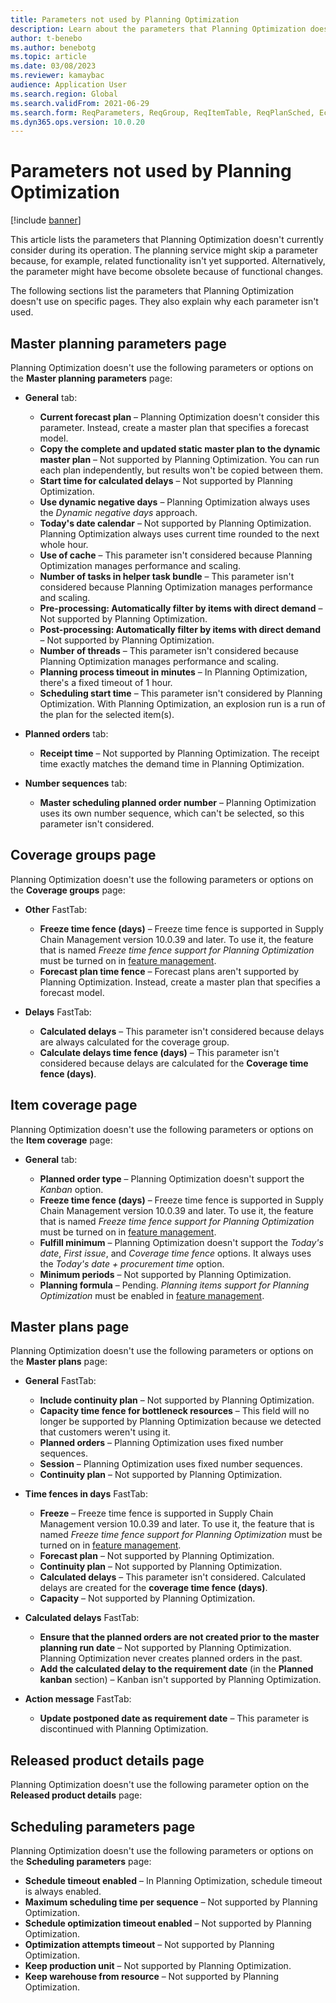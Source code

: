 ```yaml
---
title: Parameters not used by Planning Optimization
description: Learn about the parameters that Planning Optimization doesn't currently consider during its operation with an outline on the master planning parameters page.
author: t-benebo
ms.author: benebotg
ms.topic: article
ms.date: 03/08/2023
ms.reviewer: kamaybac
audience: Application User
ms.search.region: Global
ms.search.validFrom: 2021-06-29
ms.search.form: ReqParameters, ReqGroup, ReqItemTable, ReqPlanSched, EcoResProductDetailsExtended, InventItemOrderSetup, WorkCalendarTable, PdsDispositionMaster
ms.dyn365.ops.version: 10.0.20
---
```


# Parameters not used by Planning Optimization

[!include [banner](../../includes/banner.md)]

This article lists the parameters that Planning Optimization doesn't currently consider during its operation. The planning service might skip a parameter because, for example, related functionality isn't yet supported. Alternatively, the parameter might have become obsolete because of functional changes.

The following sections list the parameters that Planning Optimization doesn't use on specific pages. They also explain why each parameter isn't used.

## Master planning parameters page

Planning Optimization doesn't use the following parameters or options on the **Master planning parameters** page:

- **General** tab:

  - **Current forecast plan** – Planning Optimization doesn't consider this parameter. Instead, create a master plan that specifies a forecast model.
  - **Copy the complete and updated static master plan to the dynamic master plan** – Not supported by Planning Optimization. You can run each plan independently, but results won't be copied between them.
  - **Start time for calculated delays** – Not supported by Planning Optimization.
  - **Use dynamic negative days** – Planning Optimization always uses the *Dynamic negative days* approach.
  - **Today's date calendar** – Not supported by Planning Optimization. Planning Optimization always uses current time rounded to the next whole hour.
  - **Use of cache** – This parameter isn't considered because Planning Optimization manages performance and scaling.  
  - **Number of tasks in helper task bundle** – This parameter isn't considered because Planning Optimization manages performance and scaling.
  - **Pre-processing: Automatically filter by items with direct demand** – Not supported by Planning Optimization.  
  - **Post-processing: Automatically filter by items with direct demand** – Not supported by Planning Optimization.
  - **Number of threads** – This parameter isn't considered because Planning Optimization manages performance and scaling.
  - **Planning process timeout in minutes** – In Planning Optimization, there's a fixed timeout of 1 hour.
  - **Scheduling start time** – This parameter isn't considered by Planning Optimization. With Planning Optimization, an explosion run is a run of the plan for the selected item(s).

- **Planned orders** tab:

  - **Receipt time** – Not supported by Planning Optimization. The receipt time exactly matches the demand time in Planning Optimization.

- **Number sequences** tab:

  - **Master scheduling planned order number** – Planning Optimization uses its own number sequence, which can't be selected, so this parameter isn't considered.

## Coverage groups page

Planning Optimization doesn't use the following parameters or options on the **Coverage groups** page:

- **Other** FastTab:

  - **Freeze time fence (days)** – Freeze time fence is supported in Supply Chain Management version 10.0.39 and later. To use it, the feature that is named *Freeze time fence support for Planning Optimization* must be turned on in [feature management](../../../fin-ops-core/fin-ops/get-started/feature-management/feature-management-overview.md).
  - **Forecast plan time fence** – Forecast plans aren't supported by Planning Optimization. Instead, create a master plan that specifies a forecast model.

- **Delays** FastTab:

  - **Calculated delays** – This parameter isn't considered because delays are always calculated for the coverage group.
  - **Calculate delays time fence (days)** – This parameter isn't considered because delays are calculated for the **Coverage time fence (days)**.

## Item coverage page

Planning Optimization doesn't use the following parameters or options on the **Item coverage** page:

- **General** tab:

  - **Planned order type** – Planning Optimization doesn't support the *Kanban* option.
  - **Freeze time fence (days)** – Freeze time fence is supported in Supply Chain Management version 10.0.39 and later. To use it, the feature that is named *Freeze time fence support for Planning Optimization* must be turned on in [feature management](../../../fin-ops-core/fin-ops/get-started/feature-management/feature-management-overview.md).
  - **Fulfill minimum** – Planning Optimization doesn't support the *Today's date*, *First issue*, and *Coverage time fence* options. It always uses the *Today's date + procurement time* option.
  - **Minimum periods** – Not supported by Planning Optimization.
  - **Planning formula** – Pending. *Planning items support for Planning Optimization* must be enabled in [feature management](../../../fin-ops-core/fin-ops/get-started/feature-management/feature-management-overview.md).

## Master plans page

Planning Optimization doesn't use the following parameters or options on the **Master plans** page:

- **General** FastTab:

  - **Include continuity plan** – Not supported by Planning Optimization.
  - **Capacity time fence for bottleneck resources** – This field will no longer be supported by Planning Optimization because we detected that customers weren't using it.
  - **Planned orders** – Planning Optimization uses fixed number sequences.
  - **Session** – Planning Optimization uses fixed number sequences.
  - **Continuity plan** – Not supported by Planning Optimization.

- **Time fences in days** FastTab:

  - **Freeze** – Freeze time fence is supported in Supply Chain Management version 10.0.39 and later. To use it, the feature that is named *Freeze time fence support for Planning Optimization* must be turned on in [feature management](../../../fin-ops-core/fin-ops/get-started/feature-management/feature-management-overview.md).
  - **Forecast plan** – Not supported by Planning Optimization.
  - **Continuity plan** – Not supported by Planning Optimization.
  - **Calculated delays** – This parameter isn't considered. Calculated delays are created for the **coverage time fence (days)**.
  - **Capacity** – Not supported by Planning Optimization.

- **Calculated delays** FastTab:

  - **Ensure that the planned orders are not created prior to the master planning run date** – Not supported by Planning Optimization. Planning Optimization never creates planned orders in the past.
  - **Add the calculated delay to the requirement date** (in the **Planned kanban** section) – Kanban isn't supported by Planning Optimization.

- **Action message** FastTab:

  - **Update postponed date as requirement date** – This parameter is discontinued with Planning Optimization.


## Released product details page

Planning Optimization doesn't use the following parameter option on the **Released product details** page:


## Scheduling parameters page

Planning Optimization doesn't use the following parameters or options on the **Scheduling parameters** page:

- **Schedule timeout enabled** – In Planning Optimization, schedule timeout is always enabled.
- **Maximum scheduling time per sequence** – Not supported by Planning Optimization.
- **Schedule optimization timeout enabled** – Not supported by Planning Optimization.
- **Optimization attempts timeout** – Not supported by Planning Optimization.
- **Keep production unit** – Not supported by Planning Optimization.
- **Keep warehouse from resource** – Not supported by Planning Optimization.
